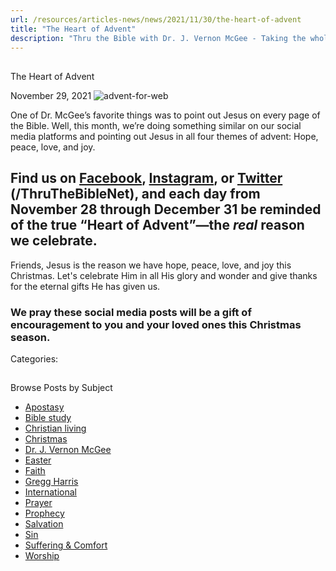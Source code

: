 ```yaml
---
url: /resources/articles-news/news/2021/11/30/the-heart-of-advent
title: "The Heart of Advent"
description: "Thru the Bible with Dr. J. Vernon McGee - Taking the whole Word to the whole world"
---
```







## 
 The Heart of Advent


November 29, 2021
![](https://ttb.org/images/default-source/features-and-news/advent-for-web0eb2d59a-3352-4f86-9c04-3d0df240c22e.png?sfvrsn=e83d1816_1 "advent-for-web")




One of Dr. McGee’s favorite things was to point out Jesus on every page of the Bible. Well, this month, we’re doing something similar on our social media platforms and pointing out Jesus in all four themes of advent: Hope, peace, love, and joy. 

## Find us on [Facebook](https://www.facebook.com/THRUtheBIBLEnet/), [Instagram](https://www.instagram.com/THRUtheBIBLEnet/), or [Twitter](https://www.twitter.com/THRUtheBIBLEnet/) (/ThruTheBibleNet), and each day from November 28 through December 31 be reminded of the true “Heart of Advent”—the *real* reason we celebrate.

Friends, Jesus is the reason we have hope, peace, love, and joy this Christmas. Let's celebrate Him in all His glory and wonder and give thanks for the eternal gifts He has given us.

### We pray these social media posts will be a gift of encouragement to you and your loved ones this Christmas season.



Categories: 









## 
 Browse Posts by Subject


* [Apostasy](/resources/articles-news/-in-tags/tags/Apostasy)
* [Bible study](/resources/articles-news/-in-tags/tags/Bible-study)
* [Christian living](/resources/articles-news/-in-tags/tags/Christian-living)
* [Christmas](/resources/articles-news/-in-tags/tags/Christmas)
* [Dr. J. Vernon McGee](/resources/articles-news/-in-tags/tags/Dr-J-Vernon-McGee)
* [Easter](/resources/articles-news/-in-tags/tags/easter)
* [Faith](/resources/articles-news/-in-tags/tags/Faith)
* [Gregg Harris](/resources/articles-news/-in-tags/tags/Gregg-Harris)
* [International](/resources/articles-news/-in-tags/tags/International)
* [Prayer](/resources/articles-news/-in-tags/tags/prayer)
* [Prophecy](/resources/articles-news/-in-tags/tags/Prophecy)
* [Salvation](/resources/articles-news/-in-tags/tags/Salvation)
* [Sin](/resources/articles-news/-in-tags/tags/sin)
* [Suffering & Comfort](/resources/articles-news/-in-tags/tags/Suffering-Comfort)
* [Worship](/resources/articles-news/-in-tags/tags/worship)






